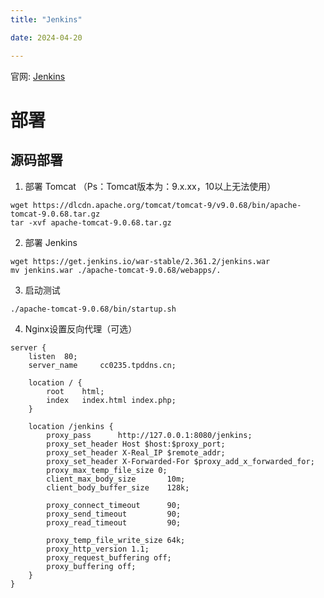 ```yaml
---
title: "Jenkins"

date: 2024-04-20

---
```


官网: [Jenkins](https://www.jenkins.io/download/)

# 部署

## 源码部署

1. 部署 Tomcat
（Ps：Tomcat版本为：9.x.xx，10以上无法使用）

```shell
wget https://dlcdn.apache.org/tomcat/tomcat-9/v9.0.68/bin/apache-tomcat-9.0.68.tar.gz
tar -xvf apache-tomcat-9.0.68.tar.gz
```

2. 部署 Jenkins

```shell
wget https://get.jenkins.io/war-stable/2.361.2/jenkins.war
mv jenkins.war ./apache-tomcat-9.0.68/webapps/.
```

3. 启动测试

```shell
./apache-tomcat-9.0.68/bin/startup.sh
```

4. Nginx设置反向代理（可选）

```nginx
server {
	listen  80;
	server_name     cc0235.tpddns.cn;

	location / {
		root    html;
		index   index.html index.php;
	}

	location /jenkins {
		proxy_pass      http://127.0.0.1:8080/jenkins;
		proxy_set_header Host $host:$proxy_port;
		proxy_set_header X-Real_IP $remote_addr;
		proxy_set_header X-Forwarded-For $proxy_add_x_forwarded_for;
		proxy_max_temp_file_size 0;
		client_max_body_size       10m;
		client_body_buffer_size    128k;

		proxy_connect_timeout      90;
		proxy_send_timeout         90;
		proxy_read_timeout         90;

		proxy_temp_file_write_size 64k;
		proxy_http_version 1.1;
		proxy_request_buffering off;
		proxy_buffering off;
	}
}
```
